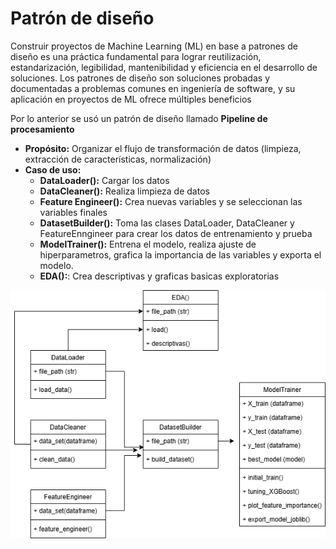 # Patrón de diseño

Construir proyectos de Machine Learning (ML) en base a patrones de diseño es una práctica fundamental para lograr reutilización, estandarización, legibilidad, mantenibilidad y eficiencia en el desarrollo de soluciones. Los patrones de diseño son soluciones probadas y documentadas a problemas comunes en ingeniería de software, y su aplicación en proyectos de ML ofrece múltiples beneficios

Por lo anterior se usó un patrón de diseño llamado **Pipeline de procesamiento** 

- **Propósito:**  Organizar el flujo de transformación de datos (limpieza, extracción de características, normalización)
- **Caso de uso:** 
  - **DataLoader():** Cargar los datos
  - **DataCleaner():** Realiza limpieza de datos
  - **Feature Engineer():** Crea nuevas variables y se seleccionan las variables finales
  - **DatasetBuilder():** Toma las clases DataLoader, DataCleaner y FeatureEnngineer para crear los datos de entrenamiento y prueba
  - **ModelTrainer():** Entrena el modelo, realiza ajuste de hiperparametros, grafica la importancia de las variables y exporta el modelo.
  - **EDA():**: Crea descriptivas y graficas basicas exploratorias

![Diagrama de clases](imgs/MELI.drawio.png)